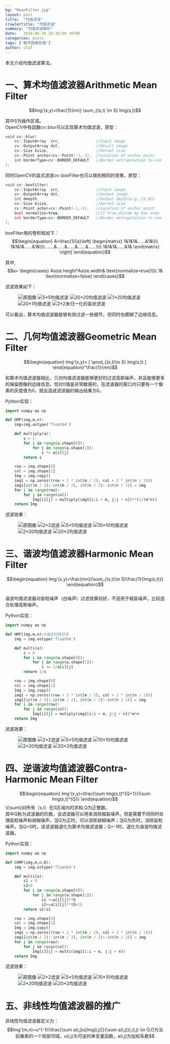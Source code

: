 ```yaml
---
bg: "MeanFilter.jpg"
layout: post
title:  "均值滤波"
crawlertitle: "均值滤波"
summary: "均值滤波解析"
date:   2018-06-28 20:30:00 +0700
categories: posts
tags: ['数字图像处理']
author: Chaf
---
```


本文介绍均值滤波算法。

# 一、算术均值滤波器Arithmetic Mean Filter

$$Img'(x,y)=\frac{1}{mn} \sum_{(s,t) \in S} Img(s,t)$$  

其中S为操作区域。  
OpenCV中有函数cv::blur可以实现算术均值滤波，原型：  

```C++
void cv::blur(  
  	cv::InputArray  src,  				//Input image
	cv::OutputArray dst,  				//Result image
	cv::Size ksize,						//Kernel size
	cv::Point anchor=cv::Point(-1,-1),  //Location of anchor point
	int borderType=cv::BORDER_DEFAULT   //Border extrapolation to use
);
```

同时OpenCV的盒式滤波cv::boxFilter也可以做到相同的效果，原型：

```C++
void cv::boxFilter(
	cv::InputArray  src,				//Input image
	cv::OutputArray dst,				//Output image
	int	deepth,							//Output depth(e.g.,CV_8U)
	cv::Size ksize,						//Kernel size
	cv::Point achor=cv::Point(-1,-1),	//Location of anchor point
	bool normalize=true,				//If true,divide by box area
	int	borderType=cv::BORDER_DEFAULT 	//Border extrapolation to use
);
```

boxFilter用的卷积核如下：
$$\begin{equation}
A=\frac{1}{a}\left[
\begin{matrix}  
1&1&1&……&1&\\\\  
1&1&1&……&1&\\\\  
……&……&……&……&……\\\\  
1&1&1&……&1&   
\end{matrix}
\right]
\end{equation}$$  

其中,   
$$a=
\begin{cases}
Asize.height*Asize.width& \text{normalize=true}\\\\  
1& \text{normalize=false}
\end{cases}$$  

滤波效果如下：  

<figure class="Img">
    <img src="assets/images/MeanFilter/origin.jpg" title='原图像'/>
    <img src="assets/images/MeanFilter/(5,5)boxfilter.jpg" title='5*5均值滤波'/>
	<img src="assets/images/MeanFilter/(20,20)boxfilter.jpg"  title='20*20均值滤波'/>
	<img src="assets/images/MeanFilter/(1,20)boxfilter.jpg"  title='1*20均值滤波'/>
	<img src="assets/images/MeanFilter/(20,1)boxfilter.jpg"  title='20*1均值滤波'/>
	<img src="assets/images/MeanFilter/boxfilter.jpg"  title='2*2未归一化的盒状滤波'/>
</figure>  
可以看出，算术均值滤波器能够有效过滤一些细节，但同时也模糊了边缘信息。

# 二、几何均值滤波器Geometric Mean Filter

$$\begin{equation} Img'(x,y)= [ \prod_{(s,t)\in S} Img(s,t)  ] \end{equation}^\frac{1}{mn}$$  

和算术均值滤波器相比，几何均值滤波器能够更好的过滤高斯噪声，并且能够更多的保留图像的边缘信息。但对0值是非常敏感的，在滤波器的窗口内只要有一个像素的灰度值为0，就会造成滤波器的输出结果为0。

Pyhton实现： 

```Python
import numpy as np

def GMF(img,m,n):
    img=img.astype('float64')

    def multiply(a):
        s = 1
        for i in range(a.shape[0]):
            for j in range(a.shape[1]):
                s *= a[i][j]
        return s

    row = img.shape[0]
    col = img.shape[1]
    Img = img.copy()
    img1 = np.zeros((row + 2 * int(m / 2), col + 2 * int(n / 2)))
    img1[int(m / 2):-int(m / 2), int(n / 2):-int(n / 2)] = img
    for i in range(row):
        for j in range(col):
            Img[i][j] = multiply(img1[i:i + m, j:j + n])**(1/(m*n))
    return Img
```

滤波效果：  
<figure class="Img">
    <img src="/assets/images/MeanFilter/origin.jpg" title='原图像'/>
	<img src="/assets/images/MeanFilter/(2,2)GMF.jpg"  title='2*2滤波'/>
    <img src="/assets/images/MeanFilter/(5,5)GMF.jpg" title='5*5均值滤波'/>
	<img src="/assets/images/MeanFilter/(10,10)GMF.jpg"  title='10*10均值滤波'/>
	<img src="/assets/images/MeanFilter/(2,20)GMF.jpg"  title='2*20均值滤波'/>
	<img src="/assets/images/MeanFilter/(20,2)GMF.jpg"  title='20*2均值滤波'/>
</figure>  

# 三、谐波均值滤波器Harmonic Mean Filter

$$\begin{equation} Img'(x,y)=\frac{mn}{\sum_{(s,t)\in S}\frac{1}{Img(s,t)}} \end{equation}$$  
谐波均值滤波器对盐粒噪声（白噪声）过滤效果较好，不适用于椒盐噪声，比较适合处理高斯噪声。  

Python实现：  

```python
import numpy as np

def HMF(img,m,n):#谐波均值滤波
    img = img.astype('float64')

    def multi(a):
        s = 0
        for i in range(a.shape[0]):
            for j in range(a.shape[1]):
                s += 1/a[i][j]
        return 1/s

    row = img.shape[0]
    col = img.shape[1]
    Img = img.copy()
    img1 = np.zeros((row + 2 * int(m / 2), col + 2 * int(n / 2)))
    img1[int(m / 2):-int(m / 2), int(n / 2):-int(n / 2)] = img
    for i in range(row):
        for j in range(col):
            Img[i][j] = mutiply(img1[i:i + m, j:j + n])*m*n
    return Img  
```

滤波效果： 
<figure class="Img">
    <img src="/assets/images/MeanFilter/origin.jpg" title='原图像'/>
	<img src="/assets/images/MeanFilter/(2,2)HMF.jpg"  title='2*2滤波'/>
    <img src="/assets/images/MeanFilter/(5,5)HMF.jpg" title='5*5均值滤波'/>
	<img src="/assets/images/MeanFilter/(10,10)HMF.jpg"  title='10*10均值滤波'/>
	<img src="/assets/images/MeanFilter/(2,20)HMF.jpg"  title='2*20均值滤波'/>
	<img src="/assets/images/MeanFilter/(20,2)HMF.jpg"  title='20*2均值滤波'/>
</figure>  


# 四、逆谐波均值滤波器Contra-Harmonic Mean Filter

$$\begin{equation} Img'(x,y)=\frac{\sum Img(s,t)^{Q+1}}{\sum Img(s,t)^{Q}} \end{equation}$$
\\(\sum\\)对所有（s,t）在S区域内的求和,Q为正整数。  
其中Q称为滤波器的阶数，该滤波器可以用来消除椒盐噪声。但是需要不同同时处理盐粒噪声和胡椒噪声，当Q为正时，可以消除胡椒噪声；当Q为负时，消除盐粒噪声。当Q=0时，该滤波器退化为算术均值滤波器；Q=-1时，退化为谐波均值滤波器。

Python实现：  

```Python
import numpy as np

def CHMF(img,m,n,Q):
	img = img.astype('float64')

    def multi(a):
        s1 = 0
        s2=0
        for i in range(a.shape[0]):
            for j in range(a.shape[1]):
                s1 +=a[i][j]**Q
                s2+=a[i][j]**(Q+1)
        return s2/s1

    row = img.shape[0]
    col = img.shape[1]
    Img = img.copy()
    img1 = np.zeros((row + 2 * int(m / 2), col + 2 * int(n / 2)))
    img1[int(m / 2):-int(m / 2), int(n / 2):-int(n / 2)] = img
    for i in range(row):
        for j in range(col):
            Img[i][j] = multi(img1[i:i + m, j:j + n])
    return Img  
```

滤波效果：
<figure class="Img">
    <img src="/assets/images/MeanFilter/origin.jpg" title='原图像'/>
	<img src="/assets/images/MeanFilter/(Q=2&m=n=5)CHMF.jpg"  title='2*2滤波'/>
    <img src="/assets/images/MeanFilter/(Q=2&m=n=10)CHMF.jpg" title='5*5均值滤波'/>
	<img src="/assets/images/MeanFilter/(Q=6&m=n=5)CHMF.jpg"  title='10*10均值滤波'/>
	<img src="/assets/images/MeanFilter/(Q=-2&m=n=5)CHMF.jpg"  title='2*20均值滤波'/>
	<img src="/assets/images/MeanFilter/(Q=-6&m=n=5)CHMF.jpg"  title='20*2均值滤波'/>
</figure>  

# 五、非线性均值滤波器的推广  

非线性均值滤波器定义为：  
$$Img'(m,n)=u^{-1}(\frac{\sum a(i,j)u[Img(i,j)]}{\sum a(i,j)}),(i,j) \in O,O为当前像素的一个局部邻域，u(i,j)为可逆的单变量函数，a(i,j)为加权系数$$  

